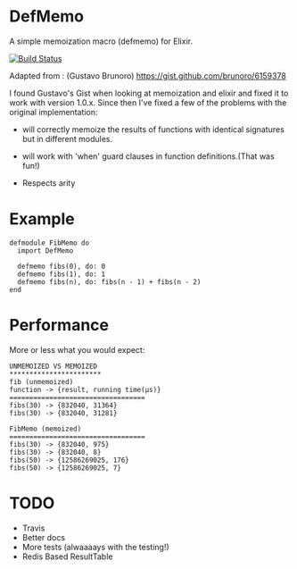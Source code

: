 DefMemo
=======
A simple memoization macro (defmemo) for Elixir.

[![Build Status](https://travis-ci.org/os6sense/DefMemo.svg?branch=master)](https://travis-ci.org/os6sense/DefMemo)

Adapted from : (Gustavo Brunoro) https://gist.github.com/brunoro/6159378

I found Gustavo's Gist when looking at memoization and elixir and fixed it
to work with version 1.0.x. Since then I've fixed a few of the problems with
the original implementation:

- will correctly memoize the results of functions with identical signatures 
  but in different modules.

- will work with 'when' guard clauses in function definitions.(That was fun!) 

- Respects arity

Example
=======

    defmodule FibMemo do
      import DefMemo
         
      defmemo fibs(0), do: 0
      defmemo fibs(1), do: 1
      defmemo fibs(n), do: fibs(n - 1) + fibs(n - 2)
    end

Performance
===========
More or less what you would expect:

    UNMEMOIZED VS MEMOIZED 
    ***********************
    fib (unmemoized)
    function -> {result, running time(μs)}
    ==================================
    fibs(30) -> {832040, 31364}
    fibs(30) -> {832040, 31281}

    FibMemo (memoized)
    ==================================
    fibs(30) -> {832040, 975}
    fibs(30) -> {832040, 8}
    fibs(50) -> {12586269025, 176}
    fibs(50) -> {12586269025, 7}

TODO
====
- Travis
- Better docs
- More tests (alwaaaays with the testing!)
- Redis Based ResultTable
